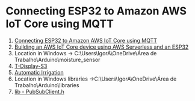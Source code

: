 # Connecting ESP32 to Amazon AWS IoT Core using MQTT

1. [Connecting ESP32 to Amazon AWS IoT Core using MQTT](https://how2electronics.com/connecting-esp32-to-amazon-aws-iot-core-using-mqtt)
2. [Building an AWS IoT Core device using AWS Serverless and an ESP32](https://aws.amazon.com/blogs/compute/building-an-aws-iot-core-device-using-aws-serverless-and-an-esp32)
3. Location in Windows -> C:\Users\IgorA\OneDrive\Área de Trabalho\Arduino\moisture_sensor
4. [T-Display-S3](https://github.com/igoralves1/T-Display-S3)
5. [Automatic Irrigation](https://www.aliexpress.us/item/3256804642371142.html?spm=a2g0o.order_list.order_list_main.75.40891802e3ZNxU&gatewayAdapt=glo2usa)
6. Location in Windows libraries ->C:\Users\IgorA\OneDrive\Área de Trabalho\Arduino\libraries
7. [lib - PubSubClient.h](https://pubsubclient.knolleary.net)

